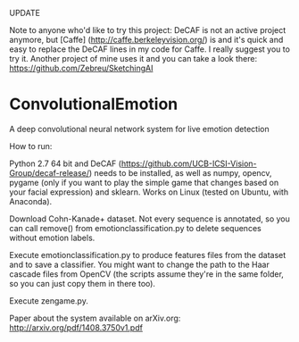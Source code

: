 UPDATE

Note to anyone who'd like to try this project: DeCAF is not an active project anymore, but [Caffe] (http://caffe.berkeleyvision.org/) is and it's quick and easy to replace the DeCAF lines in my code for Caffe. I really suggest you to try it. Another project of mine uses it and you can take a look there: https://github.com/Zebreu/SketchingAI 

ConvolutionalEmotion
====================

A deep convolutional neural network system for live emotion detection

How to run:

Python 2.7 64 bit and DeCAF (https://github.com/UCB-ICSI-Vision-Group/decaf-release/) needs to be installed, as well as numpy, opencv, pygame (only if you want to play the simple game that changes based on your facial expression) and sklearn. Works on Linux (tested on Ubuntu, with Anaconda).

Download Cohn-Kanade+ dataset. Not every sequence is annotated, so you can call remove() from emotionclassification.py to delete sequences without emotion labels.

Execute emotionclassification.py to produce features files from the dataset and to save a classifier. You might want to change the path to the Haar cascade files from OpenCV (the scripts assume they're in the same folder, so you can just copy them in there too).

Execute zengame.py.

Paper about the system available on arXiv.org: http://arxiv.org/pdf/1408.3750v1.pdf
